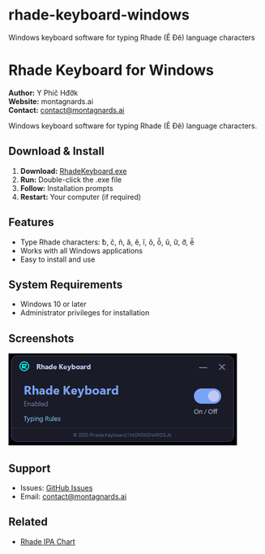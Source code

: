 # rhade-keyboard-windows
Windows keyboard software for typing Rhade (Ê Đê) language characters

# Rhade Keyboard for Windows

**Author:** Y Phič Hđơ̆k  
**Website:** montagnards.ai  
**Contact:** contact@montagnards.ai

Windows keyboard software for typing Rhade (Ê Đê) language characters.

## Download & Install

1. **Download:** [RhadeKeyboard.exe](./RhadeKeyboard.exe)
2. **Run:** Double-click the .exe file
3. **Follow:** Installation prompts
4. **Restart:** Your computer (if required)

## Features
- Type Rhade characters: ƀ, č, ñ, ă, ĕ, ĭ, ŏ, ô̆, ŭ, ư̆, ơ̆, ê̆
- Works with all Windows applications
- Easy to install and use

## System Requirements
- Windows 10 or later
- Administrator privileges for installation

## Screenshots
![Keyboard Layout](./screenshots/keyboard-layout.png)

## Support
- Issues: [GitHub Issues](#)
- Email: contact@montagnards.ai

## Related
- [Rhade IPA Chart](https://github.com/jacksaporo/rhade-ipa-chart)
